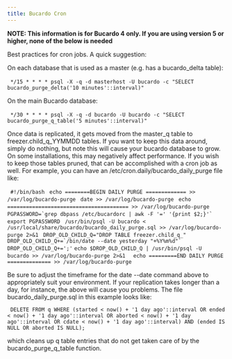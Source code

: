 ```yaml
---
title: Bucardo Cron
---
```


**NOTE: This information is for Bucardo 4 only. If you are using version 5 or higher, none of the below is needed**

Best practices for cron jobs. A quick suggestion:

On each database that is used as a master (e.g. has a bucardo_delta table):

` */15 * * * * psql -X -q -d masterhost -U bucardo -c "SELECT`
` bucardo_purge_delta('10 minutes'::interval)"`

On the main Bucardo database:

` */30 * * * * psql -X -q -d bucardo -U bucardo -c "SELECT`
` bucardo_purge_q_table('5 minutes'::interval)"`

Once data is replicated, it gets moved from the master_q table to freezer.child_q_YYMMDD tables. If you want to keep this data around, simply do nothing, but note this will cause your bucardo database to grow. On some installations, this may negatively affect performance. If you wish to keep those tables pruned, that can be accomplished with a cron job as well. For example, you can have an /etc/cron.daily/bucardo_daily_purge file like:

` #!/bin/bash`
` echo ========BEGIN DAILY PURGE ============= >> /var/log/bucardo-purge`
` date >> /var/log/bucardo-purge`
` echo ======================================= >> /var/log/bucardo-purge`
``  PGPASSWORD=`grep dbpass /etc/bucardorc | awk -F '=' '{print $2;}'` ``
` export PGPASSWORD`
` /usr/bin/psql -U bucardo < /usr/local/share/bucardo/bucardo_daily_purge.sql >> /var/log/bucardo-purge 2>&1`
` DROP_OLD_CHILD_Q="DROP TABLE freezer.child_q_"`
``  DROP_OLD_CHILD_Q+=`/bin/date --date yesterday "+%Y%m%d"` ``
` DROP_OLD_CHILD_Q+=';' `
` echo $DROP_OLD_CHILD_Q | /usr/bin/psql -U bucardo >> /var/log/bucardo-purge 2>&1  `
` echo =========END DAILY PURGE ============== >> /var/log/bucardo-purge`

Be sure to adjust the timeframe for the date --date command above to appropriately suit your environment. If your replication takes longer than a day, for instance, the above will cause you problems. The file bucardo_daily_purge.sql in this example looks like:

` DELETE FROM q WHERE (started < now() + '1 day ago'::interval OR ended < now() + '1 day ago'::interval OR aborted < now() + '1 day ago'::interval OR cdate < now() + '1 day ago'::interval) AND (ended IS NULL OR aborted IS NULL);`

which cleans up q table entries that do not get taken care of by the bucardo_purge_q_table function.
